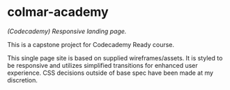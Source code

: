 # colmar-academy
_(Codecademy) Responsive landing page._

This is a capstone project for Codecademy Ready course.

This single page site is based on supplied wireframes/assets. It is styled to be responsive and utilizes simplified transitions for enhanced user experience. CSS decisions outside of base spec have been made at my discretion.
